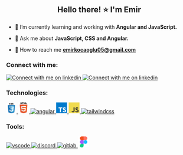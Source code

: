<h2 align="center">Hello there! ⭐ I'm Emir</h2>
 
- 👾  I’m currently learning and working with **Angular and JavaScript.**

- 💬  Ask me about **JavaScript, CSS and Angular.**

- 📧  How to reach me **[emirkocaoglu05@gmail.com](mailto:emirkocaoglu05@gmail.com)**

<h3 align="left">Connect with me:</h3>
<p align="left">
<!-- Light Mode -->
<a href="https://www.linkedin.com/in/bilal-emir-kocao%C4%9Flu-375622238/#gh-light-mode-only" target="_blank">
<img src="https://img.shields.io/badge/LinkedIn-3572A5?style=for-the-badge&logo=linkedin&logoColor=white#gh-light-mode-only" alt="Connect with me on linkedin" >
</a>
<!-- Dark Mode -->
<a href="https://www.linkedin.com/in/bilal-emir-kocao%C4%9Flu-375622238/#gh-dark-mode-only">
<img src="https://img.shields.io/badge/LinkedIn-ffffff?style=for-the-badge&logo=linkedin&logoColor=0690FA#gh-dark-mode-only" alt="Connect with me on linkedin" >
</a>
</p>

<h3 align="left">Technologies:</h3>
<p align="left">
<a href="https://www.w3schools.com/css/" target="_blank" rel="noopener"> <img src="https://raw.githubusercontent.com/devicons/devicon/master/icons/css3/css3-original-wordmark.svg" alt="css3" width="28" height="28"/> </a> 
<a href="https://www.w3.org/html/" target="_blank" rel="noopener"> <img src="https://raw.githubusercontent.com/devicons/devicon/master/icons/html5/html5-original-wordmark.svg" alt="html5" width="30" height="30"/> </a> 
<a href="https://angular.io/" target="_blank" rel="noopener"> <img src="https://angular.io/assets/images/logos/angular/angular.svg" alt="angular" width="30" height="30"/> </a>
<a href="https://www.typescriptlang.org/" target="_blank" rel="noopener"> <img src="https://raw.githubusercontent.com/devicons/devicon/master/icons/typescript/typescript-original.svg" alt="typescript" width="30" height="30"/> </a>
<a href="https://www.javascript.com/" target="_blank" rel="noopener"> <img src="https://raw.githubusercontent.com/devicons/devicon/master/icons/javascript/javascript-original.svg" alt="javascript" width="30" height="30"/> </a>
<a href="https://tailwindcss.com/" target="_blank" rel="noopener"> <img src="https://www.vectorlogo.zone/logos/tailwindcss/tailwindcss-icon.svg" alt="tailwindcss" width="30" height="30"/> </a>
</p>

<h3 align="left">Tools:</h3>
<p align="left">
<a href="https://code.visualstudio.com/" target="_blank" rel="noopener"> <img src="https://upload.wikimedia.org/wikipedia/commons/thumb/9/9a/Visual_Studio_Code_1.35_icon.svg/1024px-Visual_Studio_Code_1.35_icon.svg.png" alt="vscode" width="30" height="30"/> </a>
<a href="https://discord.com/" target="_blank" rel="noopener"> <img src="https://cdn4.iconfinder.com/data/icons/logos-and-brands/512/91_Discord_logo_logos-512.png" alt="discord" width="30" height="30"/> </a> 
<a href="https://www.gitlab.com/" target="_blank" rel="noopener"> <img src="https://about.gitlab.com/images/press/logo/png/gitlab-logo-1-color-black-rgb.png" alt="gitlab" width="30" height="30"/> </a>
<a href="https://www.figma.com/" target="_blank" rel="noopener"> <img src="https://raw.githubusercontent.com/devicons/devicon/1119b9f84c0290e0f0b38982099a2bd027a48bf1/icons/figma/figma-original.svg" alt="figma" width="30" height="30"/> </a>
</p>
